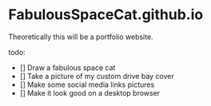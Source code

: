 # FabulousSpaceCat.github.io

Theoretically this will be a portfolio website.

todo:

- [] Draw a fabulous space cat
- [] Take a picture of my custom drive bay cover
- [] Make some social media links pictures
- [] Make it look good on a desktop browser
